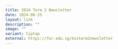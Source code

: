 ```yaml
---
title: 2024 Term 2 Newsletter
date: 2024-06-25
layout: link
description: ""
image: ""
variant: tiptap
external: https://for.edu.sg/kssterm2newsletter
---
```

